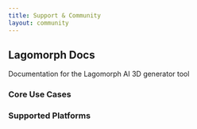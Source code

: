 ```yaml
---
title: Support & Community
layout: community
---
```


## Lagomorph Docs
Documentation for the Lagomorph AI 3D generator tool

### Core Use Cases

### Supported Platforms